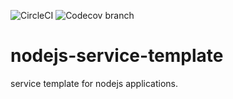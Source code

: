 ![CircleCI](https://img.shields.io/circleci/build/github/ShipyardSuite/nodejs-service-template/develop?label=build%20%28develop%29&logo=circleci&style=flat-square)
![Codecov branch](https://img.shields.io/codecov/c/github/ShipyardSuite/nodejs-service-template/develop?label=coverage%20%28develop%29&logo=codecov&style=flat-square)


# nodejs-service-template
service template for nodejs applications.

